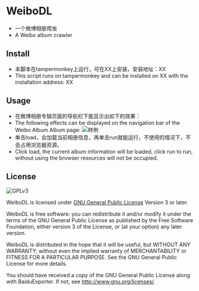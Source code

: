 # WeiboDL
- 一个微博相册爬虫
- A Weibo album crawler
## Install
- 本脚本在tampermonkey上运行，可在XX上安装，安装地址：XX
- This script runs on tampermonkey and can be installed on XX with the installation address: XX
## Usage
- 在微博相册专辑页面的导航栏下能显示出如下的效果：
- The following effects can be displayed on the navigation bar of the Weibo Album Album page:
![样例](http://wx2.sinaimg.cn/large/006w0upJgy1fsajcsvm9oj310b0n2mzv.jpg)
- 单击load，会加载当前相册信息，再单击run就能运行，不使用的情况下，不会占用浏览器资源。
- Click load, the current album information will be loaded, click run to run, without using the browser resources will not be occupied.
## License

![GPLv3](https://www.gnu.org/graphics/gplv3-127x51.png)

WeiboDL is licensed under [GNU General Public License](https://www.gnu.org/licenses/gpl.html) Version 3 or later.

WeiboDL is free software: you can redistribute it and/or modify it under the terms of the GNU General Public License as published by the Free Software Foundation, either version 3 of the License, or (at your option) any later version.

WeiboDL is distributed in the hope that it will be useful, but WITHOUT ANY WARRANTY; without even the implied warranty of MERCHANTABILITY or FITNESS FOR A PARTICULAR PURPOSE.  See the GNU General Public License for more details.

You should have received a copy of the GNU General Public License along with BaiduExporter.  If not, see <http://www.gnu.org/licenses/>.
